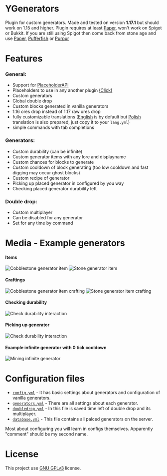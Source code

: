 # YGenerators
Plugin for custom generators. Made and tested on version **1.17.1** but should work on 1.15 and higher.
Plugin requires at least [Paper](https://github.com/PaperMC/Paper), won't work on Spigot or Bukkit.
If you are still using Spigot then come back from stone age and use [Paper](https://github.com/PaperMC/Paper), [Pufferfish](https://github.com/pufferfish-gg/Pufferfish) or [Purpur](https://github.com/PurpurMC/Purpur)

# Features
### General:
- Support for [PlaceholderAPI](https://github.com/PlaceholderAPI/PlaceholderAPI)
- Placeholders to use in any another plugin [(Click)](https://github.com/Ynfuien/YGenerators/wiki/Placeholders)
- Custom generators
- Global double drop
- Custom blocks generated in vanilla generators
- 1.16 ores drop instead of 1.17 raw ores drop
- fully customizable translations ([English](https://github.com/Ynfuien/YGenerators/blob/main/src/main/resources/langs/en-lang.yml) is by default but [Polish](https://github.com/Ynfuien/YGenerators/blob/main/src/main/resources/langs/pl-lang.yml) translation is also prepared, just copy it to your `lang.yml`)
- simple commands with tab completions

### Generators:
- Custom durability (can be infinite)
- Custom generator items with any lore and displayname
- Custom chances for blocks to generate
- Custom cooldown of block generating (too low cooldown and fast digging may occur ghost blocks)
- Custom recipe of generator
- Picking up placed generator in configured by you way
- Checking placed generator durability left

### Double drop:
- Custom multiplayer
- Can be disabled for any generator
- Set for any time by command


# Media - Example generators
#### Items
![Cobblestone generator item](https://i.imgur.com/7XCybJy.png)
![Stone generator item](https://i.imgur.com/eyJVDJL.png)
#### Craftings
![Cobblestone generator item crafting](https://i.imgur.com/RZ61mTI.png)
![Stone generator item crafting](https://i.imgur.com/Q6ya7cH.png)
#### Checking durability
![Check durability interaction](https://i.imgur.com/u4olMmm.gif)
#### Picking up generator
![Check durability interaction](https://i.imgur.com/wistrWC.gif)
#### Example infinite generator with 0 tick cooldown
![Mining infinite generator](https://i.imgur.com/YtbBKPI.gif)


# Configuration files
- [`config.yml`](https://github.com/Ynfuien/YGenerators/blob/main/src/main/resources/config.yml) - It has basic settings about generators and configuration of vanilla generators.
- [`generators.yml`](https://github.com/Ynfuien/YGenerators/blob/main/src/main/resources/generators.yml) - There are all settings about each generator.
- [`doubledrop.yml`](https://github.com/Ynfuien/YGenerators/blob/main/src/main/resources/doubledrop.yml) - In this file is saved time left of double drop and its multiplayer.
- [`database.yml`](https://github.com/Ynfuien/YGenerators/blob/main/src/main/resources/database.yml) - This file contains all palced generators on the server.

Most about configuring you will learn in configs themselves. Apparently "comment" should be my second name.


# License
This project use [GNU GPLv3](https://github.com/Ynfuien/YGenerators/blob/main/LICENSE) license.
